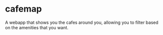 # cafemap

A webapp that shows you the cafes around you, allowing you to filter based on the amenities that you want.
